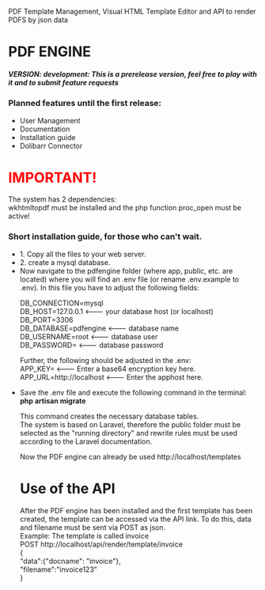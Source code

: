 

PDF Template Management, Visual HTML Template Editor and API to render PDFS by json data

<h1>PDF ENGINE</h1>
<h5>VERSION: development: This is a prerelease version, feel free to play with it and to submit feature requests</h5>
<h3>Planned features until the first release:</h3>
<ul>
<li>User Management</li>
<li>Documentation</li>
<li>Installation guide</li>
<li>Dolibarr Connector</li>
</ul>

<h1 style="color:red">IMPORTANT!</h1>
The system has 2 dependencies:<br>
wkhtmltopdf must be installed and the php function proc_open must be active!<br>

<h3>Short installation guide, for those who can't wait.</h3>
<ul>
  <li>1. Copy all the files to your web server.</li>
  <li>2. create a mysql database.</li>
<li>Now navigate to the pdfengine folder (where app, public, etc. are located) where you will find an .env file (or rename .env.example to .env). In this file you have to adjust the following fields:<br>

DB_CONNECTION=mysql<br>
DB_HOST=127.0.0.1 <--- your database host (or localhost)<br>
DB_PORT=3306<br>
DB_DATABASE=pdfengine <--- database name<br>
DB_USERNAME=root <--- database user<br>
DB_PASSWORD= <--- database password<br>

Further, the following should be adjusted in the .env:<br>
APP_KEY= <--- Enter a base64 encryption key here.<br>
APP_URL=http://localhost <--- Enter the apphost here.<br>
  </li>
<li>Save the .env file and execute the following command in the terminal:<br>
  <strong>php artisan migrate</strong></li>

This command creates the necessary database tables.<br>
The system is based on Laravel, therefore the public folder must be selected as the "running directory" and rewrite rules must be used according to the Laravel documentation.<br>

Now the PDF engine can already be used http://localhost/templates
  
  <h1>Use of the API</h1>
  After the PDF engine has been installed and the first template has been created, the template can be accessed via the API link.
To do this, data and filename must be sent via POST as json.<br>
Example: The template is called invoice<br>
POST http://localhost/api/render/template/invoice<br>
{<br>
"data":{"docname": "invoice"},<br>
"filename":"invoice123"<br>
}<br>

